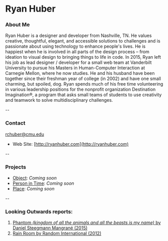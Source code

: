 # Ryan Huber

### About Me

Ryan Huber is a designer and developer from Nashville, TN. He values creative, thoughtful, elegant, and accessible solutions to challenges and is passionate about using technology to enhance people's lives. He is happiest when he is involved in all parts of the design process – from ideation to visual design to bringing things to life in code. In 2015, Ryan left his job as lead designer / developer for a small web team at Vanderbilt University to pursue his Masters in Human-Computer Interaction at Carnegie Mellon, where he now studies. He and his husband have been together since their freshman year of college (in 2002) and have one small charming, but spoiled, dog. Ryan spends much of his free time volunteering in various leadership positions for the nonprofit organization Destination Imagination®, a program that asks small teams of students to use creativity and teamwork to solve multidisciplinary challenges.

--
### Contact

[rchuber@cmu.edu](mailto:rchuber@cmu.edu)
* Web Site: [http://ryanhuber.com](http://ryanhuber.com)

-- 
### Projects

* [Object](#): *Coming soon*
* [Person in Time](#): *Coming soon*
* [Place](#): *Coming soon*

--
### Looking Outwards reports: 

1. [Phantom *(kingdom of all the animals and all the beasts is my name)* by Daniel Steegmann Mangrané (2015)](looking-outwards-01.md)
2. [Rain Room by Random International (2012)](looking-outwards-02.md)
